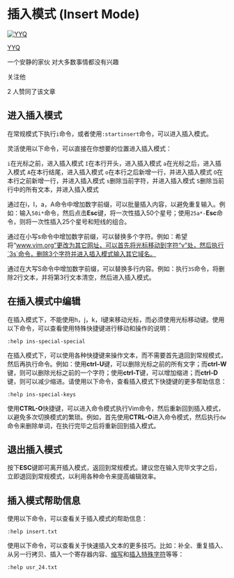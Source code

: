 # 插入模式 (Insert Mode)

[![YYQ](https://pic1.zhimg.com/v2-c4432de041354a82800b86e53483c9c7_xs.jpg?source=172ae18b)](https://www.zhihu.com/people/anthony.yuan)

[YYQ](https://www.zhihu.com/people/anthony.yuan)

一个安静的家伙 对大多数事情都没有兴趣

关注他

2 人赞同了该文章

## **进入插入模式**

在常规模式下执行`i`命令，或者使用`:startinsert`命令，可以进入插入模式。

灵活使用以下命令，可以直接在你想要的位置进入插入模式：

`i`在光标之前，进入插入模式
`I`在本行开头，进入插入模式
`a`在光标之后，进入插入模式
`A`在本行结尾，进入插入模式
`o`在本行之后新增一行，并进入插入模式
`O`在本行之前新增一行，并进入插入模式
`s`删除当前字符，并进入插入模式
`S`删除当前行中的所有文本，并进入插入模式

通过在i，I，a，A命令中增加数字前缀，可以批量插入内容，以避免重复输入。例如：输入`50i*`命令，然后点击**Esc**键，将一次性插入50个星号；使用`25a*-`**Esc**命令，则将一次性插入25个星号和短线的组合。

通过在小写s命令中增加数字前缀，可以替换多个字符。例如：希望将“www.vim.org”更改为其它网址，可以首先将光标移动到字符“v”处，然后执行`3s`命令，删除3个字符并进入插入模式输入其它域名。

通过在大写S命令中增加数字前缀，可以替换多行内容。例如：执行`3S`命令，将删除2行文本，并将第3行文本清空，然后进入插入模式。

## **在插入模式中编辑**

在插入模式下，不能使用h，j，k，l键来移动光标，而必须使用光标移动键。使用以下命令，可以查看使用特殊快捷键进行移动和操作的说明：

```vim
:help ins-special-special
```

在插入模式下，可以使用各种快捷键来操作文本，而不需要首先退回到常规模式，然后再执行命令。例如：使用**ctrl-U**键，可以删除光标之前的所有文字；而**ctrl-W**键，则可以删除光标之前的一个字符；使用**ctrl-T**键，可以增加缩进；而**ctrl-D**键，则可以减少缩进。请使用以下命令，查看插入模式下快捷键的更多帮助信息：

```vim
:help ins-special-keys
```

使用**CTRL-O**快捷键，可以进入命令模式执行Vim命令，然后重新回到插入模式，以避免多次切换模式的繁琐。例如，首先使用**CTRL-O**进入命令模式，然后执行`dw`命令来删除单词，在执行完毕之后将重新回到插入模式。

## **退出插入模式**

按下**ESC**键即可离开插入模式，返回到常规模式。建议您在输入完毕文字之后，立即退回到常规模式，以利用各种命令来提高编辑效率。

## **插入模式帮助信息**

使用以下命令，可以查看关于插入模式的帮助信息：

```vim
:help insert.txt
```

使用以下命令，可以查看关于快速插入文本的更多技巧。比如：补全、重复插入、从另一行拷贝、插入一个寄存器内容、[缩写](https://link.zhihu.com/?target=http%3A//yyq123.github.io/learn-vim/learn-vi-52-Abbreviation.html)和[插入特殊字符](https://link.zhihu.com/?target=http%3A//yyq123.github.io/learn-vim/learn-vi-65-Listchars.html)等等：

```vim
:help usr_24.txt 
```